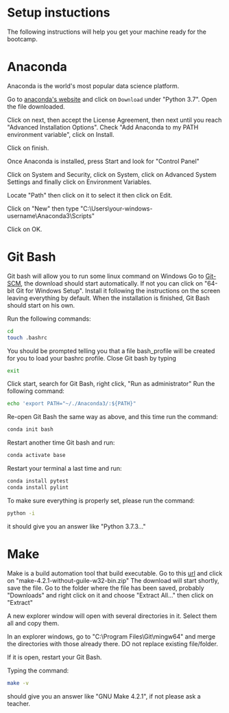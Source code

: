 # Setup instuctions

The following instructions will help you get your machine ready for the bootcamp.

# Anaconda

Anaconda is the world's most popular data science platform.

Go to [anaconda's website](https://www.anaconda.com/distribution/) and click on `Download` under "Python 3.7".
Open the file downloaded.

Click on next, then accept the License Agreement, then next until you reach "Advanced Installation Options". Check "Add Anaconda to my PATH environment variable", click on Install.

Click on finish.

Once Anaconda is installed, press Start and look for "Control Panel"

Click on System and Security, click on System, click on Advanced System Settings and finally click on Environment Variables.

Locate "Path" then click on it to select it then click on Edit.

Click on "New" then type "C:\Users\your-windows-username\Anaconda3\Scripts"

Click on OK.

# Git Bash

Git bash will allow you to run some linux command on Windows
Go to [Git-SCM](https://git-scm.com/download/wim), the download should start automatically. If not you can click on "64-bit Git for Windows Setup".
Install it following the instructions on the screen leaving everything by default.
When the installation is finished, Git Bash should start on his own.

Run the following commands:

```bash
cd
touch .bashrc
```
You should be prompted telling you that a file bash_profile will be created for you to load your bashrc profile.
Close Git bash by typing

```bash
exit
```

Click start, search for Git Bash, right click, "Run as administrator"
Run the following command:

```bash
echo 'export PATH="~/./Anaconda3/:${PATH}"
```

Re-open Git Bash the same way as above, and this time run the command:

```bash
conda init bash
```

Restart another time Git bash and run:

```bash
conda activate base
```

Restart your terminal a last time and run:

```bash
conda install pytest
conda install pylint
```

To make sure everything is properly set, please run the command:

```bash
python -i
```
 it should give you an answer like "Python 3.7.3..." 
# Make

Make is a build automation tool that build executable.
Go to this [url](https://sourceforge.net/projects/ezwinports/files) and click on "make-4.2.1-without-guile-w32-bin.zip"
The download will start shortly, save the file.
Go to the folder where the file has been saved, probably "Downloads" and right click on it and choose "Extract All..." then click on "Extract"

A new explorer window will open with several directories in it. Select them all and copy them.

In an explorer windows, go to "C:\Program Files\Git\mingw64" and merge the directories with those already there.
DO not replace existing file/folder.

If it is open, restart your Git Bash.

Typing the command:
```bash
make -v
```
should give you an answer like "GNU Make 4.2.1", if not please ask a teacher.
